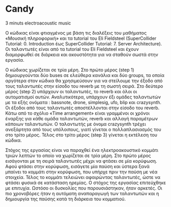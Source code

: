 # Candy
3 minuts electroacoustic music

Ο κώδικας είναι φτιαγμένος με βάση τις διαλέξεις του μαθήματος «Μουσική πληροφορική» και τα tutorial του  Eli Fieldsteel (SuperCollider Tutorial: 0. Introduction έως SuperCollider Tutorial: 7. Server Architecture). Οι ταλαντωτές είναι από τα tutorial του Eli Fieldsteel και έχουν διαμορφωθεί σε διάρκεια και ακουστότητα για να σταθούν σωστά στην εργασία.

Ο κώδικας χωρίζεται σε τρία μέρη. Στο πρώτο μέρος (step 1) δημιουργούνται δύο buses σε ελεύθερα κανάλια και δύο groups, τα οποία αργότερα στον κώδικα θα χρησιμεύσουν για να στείλουμε την έξοδο από τους ταλαντωτές στην είσοδο του reverb με τη σωστή σειρά. 
Στο δεύτερο μέρος (step 2) υπάρχουν οι ταλαντωτές, το reverb και όλοι οι αυτοματισμοί αυτών.
Αναλυτικότερα,
υπάρχουν έξι ομάδες ταλαντωτών με τα εξής ονόματα : bassnote, drone, simplesig, ufo, blip και crazysynth.
Οι έξοδοι από τους ταλαντωτές αποστέλλονται στην είσοδο του reverb. 
Κάτω από το σχόλιο «Time arrangement» είναι γραμμένοι οι χρόνοι έναρξης για κάθε ομάδα ταλαντωτών, reverb και αλλαγή παραμέτρων κάποιων ταλαντωτών. 
Ο ταλαντωτής με όνομα crazysynth τρέχει ανεξάρτητα από τους υπόλοιπους, γιατί γίνεται ο πολλαπλασιασμός του στο τρίτο μέρος.
Τέλος στο τρίτο μέρος (step 3) γίνεται η εκτέλεση του κώδικα.

Στόχος της εργασίας είναι να παραχθεί ένα ηλεκτροακουστικό κομμάτι τριών λεπτών το οποίο να χωρίζεται σε τρία μέρη. Στο πρώτο μέρος εισάγονται με τη σειρά ταλαντωτές μέχρι να φτάσει σε μία κορύφωση. Αφού φτάσει στην κορύφωση, εισάγετε μία παύση και ύστερα ξανά μπαίνει το κομμάτι στην κορύφωση, που υπήρχε πριν την παύση με νέα στοιχεία. Τέλος το κομμάτι τελειώνει αφαιρώντας ταλαντωτές, ώστε να φτάσει φυσικά σε κατάσταση ηρεμίας.
Ο στόχος της εργασίας επιτεύχθηκε με επιτυχία.
Ωστόσο οι δυσκολίες που παρουσιάστηκαν, ήταν αρκετές. Οι πιο χρονοβόρες ήταν η αυτόματη αναπαραγωγή των ταλαντωτών και η δημιουργία της παύσης κατά τη διάρκεια του κομματιού.
